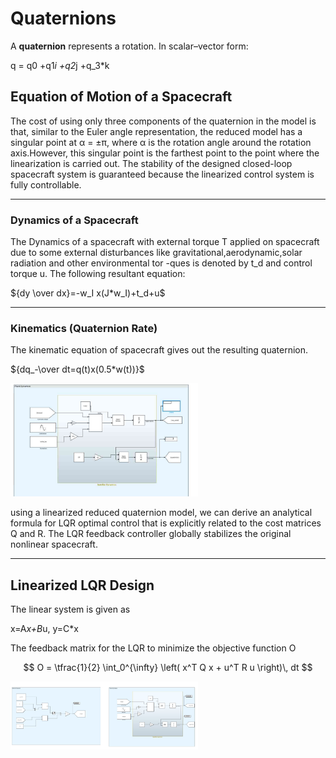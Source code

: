 # Quaternions

A **quaternion** represents a rotation. In scalar–vector form:


q = q0 +q1*i +q2*j +q_3*k


## Equation of Motion of a Spacecraft

The cost of using only three components of the quaternion in the model is that, similar to the Euler angle representation, the reduced model has a singular point at α = ±π, where α is the rotation angle around the rotation axis.However,
this singular point is the farthest point to the point where the linearization is carried out. The stability of the designed closed-loop spacecraft system is guaranteed because the linearized control system is fully controllable.

---

### Dynamics of a Spacecraft

The Dynamics of a spacecraft with external torque T applied on spacecraft due to some external disturbances like gravitational,aerodynamic,solar radiation and other environmental tor -ques is denoted by t_d and control torque u.
The following resultant equation:

${dy \over dx}=-w_I x(J*w_I)+t_d+u$

---

### Kinematics (Quaternion Rate)

The kinematic equation of spacecraft gives out the resulting quaternion. 

${dq_-\over dt=q(t)x(0.5*w(t))}$

<img src="images/Kinematics&Din.png" width="300" />

using a linearized reduced quaternion model, we can derive an analytical formula for LQR optimal control that is explicitly related to the cost matrices Q and R. The LQR feedback controller globally stabilizes the original nonlinear spacecraft.

---

## Linearized LQR Design

The linear system is given as 

x=A*x+B*u,
y=C*x 

The feedback matrix for the LQR to minimize the objective function O

$$
O = \tfrac{1}{2} \int_0^{\infty} \left( x^T Q x + u^T R u \right)\, dt
$$

<img src="images\TOT.png" width="300" />
